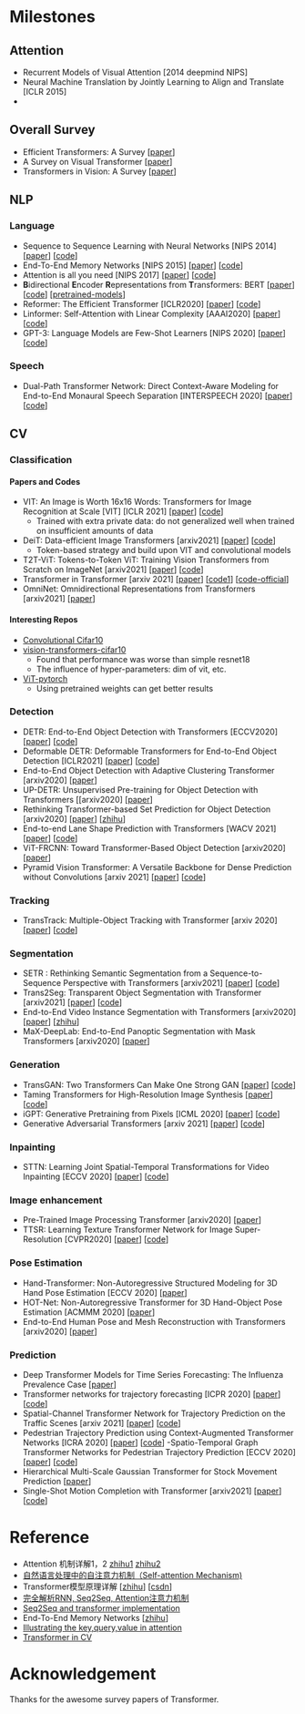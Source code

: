 # Milestones
## Attention
- Recurrent Models of Visual Attention [2014 deepmind NIPS]
- Neural Machine Translation by Jointly Learning to Align and Translate [ICLR 2015]
- 

## Overall Survey
- Efficient Transformers: A Survey [[paper](https://arxiv.org/abs/2009.06732)]
- A Survey on Visual Transformer [[paper](https://arxiv.org/abs/2012.12556)]
- Transformers in Vision: A Survey [[paper](https://arxiv.org/abs/2101.01169)]
 
## NLP
### Language
- Sequence to Sequence Learning with Neural Networks [NIPS 2014] [[paper](https://arxiv.org/abs/1409.3215)] [[code](https://github.com/bentrevett/pytorch-seq2seq)]
- End-To-End Memory Networks [NIPS 2015] [[paper](https://arxiv.org/abs/1503.08895)] [[code](https://github.com/nmhkahn/MemN2N-pytorch)]
- Attention is all you need [NIPS 2017] [[paper](https://arxiv.org/abs/1706.03762)] [[code]()]
- **B**idirectional **E**ncoder **R**epresentations from **T**ransformers: BERT [[paper]()] [[code](https://huggingface.co/transformers/)] [[pretrained-models](https://huggingface.co/transformers/pretrained_models.html)]
- Reformer: The Efficient Transformer [ICLR2020] [[paper](https://arxiv.org/abs/2001.04451)] [[code](https://github.com/lucidrains/reformer-pytorch)]
- Linformer: Self-Attention with Linear Complexity [AAAI2020] [[paper](https://arxiv.org/abs/2006.04768)] [[code](https://github.com/lucidrains/linformer)]
- GPT-3: Language Models are Few-Shot Learners [NIPS 2020] [[paper](https://arxiv.org/abs/2005.14165)] [[code](https://github.com/openai/gpt-3)]
### Speech
- Dual-Path Transformer Network: Direct Context-Aware Modeling for End-to-End Monaural Speech Separation [INTERSPEECH 2020] [[paper](https://arxiv.org/abs/2007.13975)] [[code](https://github.com/ujscjj/DPTNet)]

## CV
### Classification
#### Papers and Codes
- VIT: An Image is Worth 16x16 Words: Transformers for Image Recognition at Scale [VIT] [ICLR 2021] [[paper](https://arxiv.org/abs/2010.11929)] [[code](https://github.com/lucidrains/vit-pytorch)]
    - Trained with extra private data: do not generalized well when trained on insufficient amounts of data
- DeiT: Data-efficient Image Transformers [arxiv2021] [[paper](https://arxiv.org/abs/2012.12877)] [[code](https://github.com/facebookresearch/deit)]
    - Token-based strategy and build upon VIT and convolutional models
- T2T-ViT: Tokens-to-Token ViT: Training Vision Transformers from Scratch on ImageNet [arxiv2021] [[paper](https://arxiv.org/abs/2101.11986)] [[code](https://github.com/yitu-opensource/T2T-ViT)]
- Transformer in Transformer [arxiv 2021] [[paper](https://arxiv.org/abs/2103.00112)] [[code1](https://github.com/lucidrains/transformer-in-transformer)] [[code-official](https://github.com/huawei-noah/noah-research/tree/master/TNT)]
- OmniNet: Omnidirectional Representations from Transformers [arxiv2021] [[paper](https://arxiv.org/abs/2103.01075)]
#### Interesting Repos
- [Convolutional Cifar10](https://github.com/kuangliu/pytorch-cifar/blob/master/main.py)
- [vision-transformers-cifar10](https://github.com/kentaroy47/vision-transformers-cifar10)
    - Found that performance was worse than simple resnet18
    - The influence of hyper-parameters: dim of vit, etc.
- [ViT-pytorch](https://github.com/jeonsworld/ViT-pytorch)
    - Using pretrained weights can get better results
### Detection
- DETR: End-to-End Object Detection with Transformers [ECCV2020] [[paper](https://arxiv.org/abs/2005.12872)] [[code](https://github.com/facebookresearch/detr)]
- Deformable DETR: Deformable Transformers for End-to-End Object Detection [ICLR2021] [[paper](https://openreview.net/forum?id=gZ9hCDWe6ke)] [[code](https://github.com/fundamentalvision/Deformable-DETR)]
- End-to-End Object Detection with Adaptive Clustering Transformer [arxiv2020] [[paper](https://arxiv.org/abs/2011.09315)]
- UP-DETR: Unsupervised Pre-training for Object Detection with Transformers [[arxiv2020] [[paper](https://arxiv.org/abs/2011.09094)]
- Rethinking Transformer-based Set Prediction for Object Detection [arxiv2020] [[paper](https://arxiv.org/pdf/2011.10881.pdf)] [[zhihu](https://zhuanlan.zhihu.com/p/326647798)]
- End-to-end Lane Shape Prediction with Transformers [WACV 2021] [[paper](https://arxiv.org/pdf/2011.04233.pdf)] [[code](https://github.com/liuruijin17/LSTR)]
- ViT-FRCNN: Toward Transformer-Based Object Detection [arxiv2020] [[paper](https://arxiv.org/abs/2012.09958)]
- Pyramid Vision Transformer: A Versatile Backbone for Dense Prediction without Convolutions [arxiv 2021] [[paper](https://arxiv.org/abs/2102.12122)] [[code](https://github.com/whai362/PVT)]
### Tracking
- TransTrack: Multiple-Object Tracking with Transformer [arxiv 2020] [[paper](https://arxiv.org/abs/2012.15460)] [[code](https://github.com/PeizeSun/TransTrack)]
### Segmentation
- SETR : Rethinking Semantic Segmentation from a Sequence-to-Sequence Perspective with Transformers [arxiv2021] [[paper](https://arxiv.org/abs/2012.15840)] [[code](https://github.com/fudan-zvg/SETR)]
- Trans2Seg: Transparent Object Segmentation with Transformer [arxiv2021] [[paper](https://arxiv.org/abs/2101.08461)] [[code](https://github.com/xieenze/Trans2Seg)]
- End-to-End Video Instance Segmentation with Transformers [arxiv2020] [[paper](https://arxiv.org/abs/2011.14503)] [[zhihu](https://zhuanlan.zhihu.com/p/343286325)]
- MaX-DeepLab: End-to-End Panoptic Segmentation with Mask Transformers [arxiv2020] [[paper](https://arxiv.org/pdf/2012.00759.pdf)]
### Generation
- TransGAN: Two Transformers Can Make One Strong GAN [[paper](https://arxiv.org/pdf/2102.07074.pdf)] [[code](https://github.com/VITA-Group/TransGAN)]
- Taming Transformers for High-Resolution Image Synthesis [[paper](https://arxiv.org/abs/2012.09841)] [[code](https://github.com/CompVis/taming-transformers)]
- iGPT: Generative Pretraining from Pixels [ICML 2020] [[paper](https://cdn.openai.com/papers/Generative_Pretraining_from_Pixels_V2.pdf)] [[code](https://github.com/openai/image-gpt)]
- Generative Adversarial Transformers [arxiv 2021] [[paper](https://arxiv.org/abs/2103.01209)] [[code](https://github.com/dorarad/gansformer)]
### Inpainting
- STTN: Learning Joint Spatial-Temporal Transformations for Video Inpainting [ECCV 2020] [[paper](https://arxiv.org/abs/2007.10247)] [[code](https://github.com/researchmm/STTN)]
### Image enhancement
- Pre-Trained Image Processing Transformer [arxiv2020] [[paper](https://arxiv.org/abs/2012.00364)]
- TTSR: Learning Texture Transformer Network for Image Super-Resolution [CVPR2020] [[paper](https://arxiv.org/abs/2006.04139)] [[code](https://github.com/researchmm/TTSR)]
### Pose Estimation
- Hand-Transformer: Non-Autoregressive Structured Modeling for 3D Hand Pose Estimation [ECCV 2020] [[paper](https://www.ecva.net/papers/eccv_2020/papers_ECCV/papers/123700018.pdf)]
- HOT-Net: Non-Autoregressive Transformer for 3D Hand-Object Pose Estimation [ACMMM 2020] [[paper](https://cse.buffalo.edu/~jmeng2/publications/hotnet_mm20)]
- End-to-End Human Pose and Mesh Reconstruction with Transformers [arxiv2020] [[paper](https://arxiv.org/abs/2012.09760)]
### Prediction
- Deep Transformer Models for Time Series Forecasting: The Influenza Prevalence Case [[paper](https://arxiv.org/pdf/2001.08317.pdf)]
- Transformer networks for trajectory forecasting [ICPR 2020] [[paper](https://arxiv.org/abs/2003.08111)] [[code](https://github.com/FGiuliari/Trajectory-Transformer)]
- Spatial-Channel Transformer Network for Trajectory Prediction on the Traffic Scenes [arxiv 2021] [[paper](https://arxiv.org/abs/2101.11472)] [[code]()]
- Pedestrian Trajectory Prediction using Context-Augmented Transformer Networks [ICRA 2020] [[paper](https://arxiv.org/abs/2012.01757)] [[code]()]
-Spatio-Temporal Graph Transformer Networks for Pedestrian Trajectory Prediction [ECCV 2020] [[paper](https://www.ecva.net/papers/eccv_2020/papers_ECCV/papers/123570494.pdf)] [[code](https://github.com/Majiker/STAR)]
- Hierarchical Multi-Scale Gaussian Transformer for Stock Movement Prediction [[paper](https://www.ijcai.org/Proceedings/2020/0640.pdf)]
- Single-Shot Motion Completion with Transformer [arxiv2021] [[paper](https://arxiv.org/abs/2103.00776)] [[code](https://github.com/FuxiCV/SSMCT)]
# Reference
- Attention 机制详解1，2 [zhihu1](https://zhuanlan.zhihu.com/p/47063917) [zhihu2](https://zhuanlan.zhihu.com/p/47282410)
- [自然语言处理中的自注意力机制（Self-attention Mechanism)](https://www.cnblogs.com/robert-dlut/p/8638283.html)
- Transformer模型原理详解 [[zhihu](https://zhuanlan.zhihu.com/p/44121378)] [[csdn](https://blog.csdn.net/longxinchen_ml/article/details/86533005)]
- [完全解析RNN, Seq2Seq, Attention注意力机制](https://zhuanlan.zhihu.com/p/51383402)
- [Seq2Seq and transformer implementation](https://github.com/bentrevett/pytorch-seq2seq)
- End-To-End Memory Networks [[zhihu](https://zhuanlan.zhihu.com/p/29679742)]
- [Illustrating the key,query,value in attention](https://medium.com/@b.terryjack/deep-learning-the-transformer-9ae5e9c5a190)
- [Transformer in CV](https://towardsdatascience.com/transformer-in-cv-bbdb58bf335e)

# Acknowledgement
Thanks for the awesome survey papers of Transformer.
